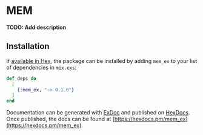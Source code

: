 # MEM

**TODO: Add description**

## Installation

If [available in Hex](https://hex.pm/docs/publish), the package can be installed
by adding `mem_ex` to your list of dependencies in `mix.exs`:

```elixir
def deps do
  [
    {:mem_ex, "~> 0.1.0"}
  ]
end
```

Documentation can be generated with [ExDoc](https://github.com/elixir-lang/ex_doc)
and published on [HexDocs](https://hexdocs.pm). Once published, the docs can
be found at [https://hexdocs.pm/mem_ex](https://hexdocs.pm/mem_ex).

